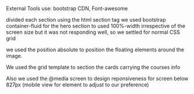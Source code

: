 
External Tools use:
bootstrap CDN,
Font-awesome

divided each section using the html section tag
we used bootstrap container-fluid for the hero section to used 100%-width irrespective of the screen size but it was not responding well, so we settled for normal CSS grid

we used the position absolute to position the floating elements around the image.

We used the grid template to section the cards carrying the courses info

Also we used the @media screen to design reponsiveness for screen below 827px (mobile view for element to adjust to our preference)

